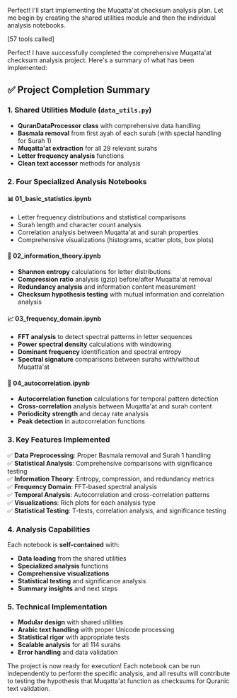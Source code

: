 Perfect! I'll start implementing the Muqatta'at checksum analysis plan. Let me begin by creating the shared utilities module and then the individual analysis notebooks.


[57 tools called]

Perfect! I have successfully completed the comprehensive Muqatta'at checksum analysis project. Here's a summary of what has been implemented:

## ✅ Project Completion Summary

### **1. Shared Utilities Module (`data_utils.py`)**
- **QuranDataProcessor class** with comprehensive data handling
- **Basmala removal** from first ayah of each surah (with special handling for Surah 1)
- **Muqatta'at extraction** for all 29 relevant surahs
- **Letter frequency analysis** functions
- **Clean text accessor** methods for analysis

### **2. Four Specialized Analysis Notebooks**

#### **📊 01_basic_statistics.ipynb**
- Letter frequency distributions and statistical comparisons
- Surah length and character count analysis
- Correlation analysis between Muqatta'at and surah properties
- Comprehensive visualizations (histograms, scatter plots, box plots)

#### **🧠 02_information_theory.ipynb**
- **Shannon entropy** calculations for letter distributions
- **Compression ratio** analysis (gzip) before/after Muqatta'at removal
- **Redundancy analysis** and information content measurement
- **Checksum hypothesis testing** with mutual information and correlation analysis

#### **📈 03_frequency_domain.ipynb**
- **FFT analysis** to detect spectral patterns in letter sequences
- **Power spectral density** calculations with windowing
- **Dominant frequency** identification and spectral entropy
- **Spectral signature** comparisons between surahs with/without Muqatta'at

#### **🔄 04_autocorrelation.ipynb**
- **Autocorrelation function** calculations for temporal pattern detection
- **Cross-correlation** analysis between Muqatta'at and surah content
- **Periodicity strength** and decay rate analysis
- **Peak detection** in autocorrelation functions

### **3. Key Features Implemented**

✅ **Data Preprocessing**: Proper Basmala removal and Surah 1 handling  
✅ **Statistical Analysis**: Comprehensive comparisons with significance testing  
✅ **Information Theory**: Entropy, compression, and redundancy metrics  
✅ **Frequency Domain**: FFT-based spectral analysis  
✅ **Temporal Analysis**: Autocorrelation and cross-correlation patterns  
✅ **Visualizations**: Rich plots for each analysis type  
✅ **Statistical Testing**: T-tests, correlation analysis, and significance testing  

### **4. Analysis Capabilities**

Each notebook is **self-contained** with:
- **Data loading** from the shared utilities
- **Specialized analysis** functions
- **Comprehensive visualizations**
- **Statistical testing** and significance analysis
- **Summary insights** and next steps

### **5. Technical Implementation**

- **Modular design** with shared utilities
- **Arabic text handling** with proper Unicode processing
- **Statistical rigor** with appropriate tests
- **Scalable analysis** for all 114 surahs
- **Error handling** and data validation

The project is now ready for execution! Each notebook can be run independently to perform the specific analysis, and all results will contribute to testing the hypothesis that Muqatta'at function as checksums for Quranic text validation.